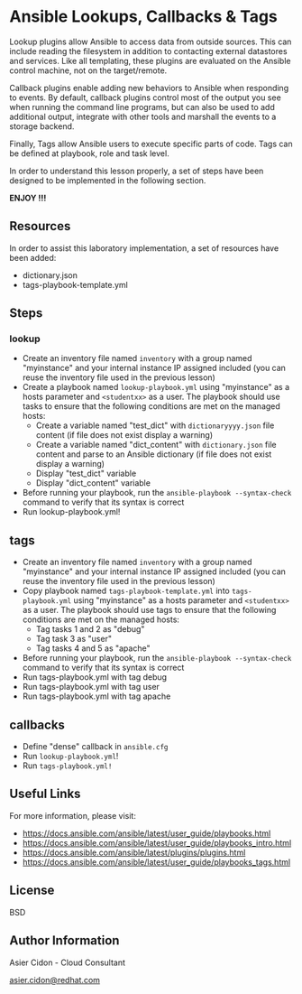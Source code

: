 # Ansible Lookups, Callbacks & Tags

Lookup plugins allow Ansible to access data from outside sources. This can include reading the filesystem in addition to contacting external datastores and services. Like all templating, these plugins are evaluated on the Ansible control machine, not on the target/remote.

Callback plugins enable adding new behaviors to Ansible when responding to events. By default, callback plugins control most of the output you see when running the command line programs, but can also be used to add additional output, integrate with other tools and marshall the events to a storage backend.

Finally, Tags allow Ansible users to execute specific parts of code. Tags can be defined at playbook, role and task level.

In order to understand this lesson properly, a set of steps have been designed to be implemented in the following section.

**ENJOY !!!**

## Resources

In order to assist this laboratory implementation, a set of resources have been added:

-   dictionary.json
-   tags-playbook-template.yml

## Steps

### lookup

-   Create an inventory file named `inventory` with a group named "myinstance" and your internal instance IP assigned included (you can reuse the inventory file used in the previous lesson)
-   Create a playbook named `lookup-playbook.yml` using "myinstance" as a hosts parameter and `<studentxx>` as a user. The playbook should use tasks to ensure that the following conditions are met on the managed hosts:
    -   Create a variable named "test_dict" with `dictionaryyyy.json` file content (if file does not exist display a warning)
    -   Create a variable named "dict_content" with `dictionary.json` file content and parse to an Ansible dictionary (if file does not exist display a warning)
    -   Display "test_dict" variable
    -   Display "dict_content" variable
-   Before running your playbook, run the `ansible-playbook --syntax-check` command to verify that its syntax is correct
-   Run lookup-playbook.yml!

## tags

-   Create an inventory file named `inventory` with a group named "myinstance" and your internal instance IP assigned included (you can reuse the inventory file used in the previous lesson)
-   Copy playbook named `tags-playbook-template.yml` into `tags-playbook.yml` using "myinstance" as a hosts parameter and `<studentxx>` as a user. The playbook should use tags to ensure that the following conditions are met on the managed hosts:
    -   Tag tasks 1 and 2 as "debug" 
    -   Tag task 3 as "user"
    -   Tag tasks 4 and 5 as "apache"
-   Before running your playbook, run the `ansible-playbook --syntax-check` command to verify that its syntax is correct
-   Run tags-playbook.yml with tag debug
-   Run tags-playbook.yml with tag user
-   Run tags-playbook.yml with tag apache

## callbacks

-   Define "dense" callback in `ansible.cfg`
-   Run `lookup-playbook.yml`!
-   Run `tags-playbook.yml!`

## Useful Links

For more information, please visit:

-   https://docs.ansible.com/ansible/latest/user_guide/playbooks.html
-   https://docs.ansible.com/ansible/latest/user_guide/playbooks_intro.html
-   https://docs.ansible.com/ansible/latest/plugins/plugins.html
-   https://docs.ansible.com/ansible/latest/user_guide/playbooks_tags.html

License
-------

BSD

Author Information
------------------

 Asier Cidon - Cloud Consultant

 asier.cidon@redhat.com
 